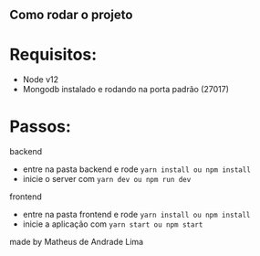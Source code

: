## Como rodar o projeto

# Requisitos:

- Node v12
- Mongodb instalado e rodando na porta padrão (27017)

# Passos:

backend

- entre na pasta backend e rode `yarn install ou npm install`
- inicie o server com `yarn dev ou npm run dev`

frontend

- entre na pasta frontend e rode `yarn install ou npm install`
- inicie a aplicação com `yarn start ou npm start`

made by Matheus de Andrade Lima
